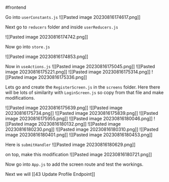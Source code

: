 #frontend 

Go into `userConstants.js` 
![[Pasted image 20230816174617.png]]

Next go to `reducers` folder and inside `userReducers.js`

![[Pasted image 20230816174742.png]]

Now go into `store.js`

![[Pasted image 20230816174853.png]]

Now in `useActions.js`
![[Pasted image 20230816175045.png]]
![[Pasted image 20230816175221.png]]
![[Pasted image 20230816175314.png]]
![[Pasted image 20230816175336.png]]

Lets go and create the `RegisterScreen.js` in the `screens` folder.
Here there will be lots of similarity with `LoginScreen.js` so copy from that file and make modifications.

![[Pasted image 20230816175639.png]]
![[Pasted image 20230816175734.png]]
![[Pasted image 20230816175839.png]]
![[Pasted image 20230816175955.png]]
![[Pasted image 20230816180046.png]]
![[Pasted image 20230816180132.png]]
![[Pasted image 20230816180230.png]]
![[Pasted image 20230816180310.png]]
![[Pasted image 20230816180401.png]]
![[Pasted image 20230816180453.png]]

Here is `submitHandler`
![[Pasted image 20230816180629.png]]

on top, make this modification
![[Pasted image 20230816180721.png]]

Now go into `App.js` to add the screen route and test the workings.

Next we will [[43 Update Profile Endpoint]]

